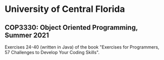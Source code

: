 # University of Central Florida
## COP3330: Object Oriented Programming, Summer 2021

Exercises 24-40 (written in Java) of the book "Exercises for Programmers, 57 Challenges to Develop Your Coding Skills".
